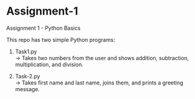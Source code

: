 # Assignment-1

Assignment 1 - Python Basics

This repo has two simple Python programs:

1. Task1.py  
   → Takes two numbers from the user and shows addition, subtraction, multiplication, and division.

2. Task-2.py  
   → Takes first name and last name, joins them, and prints a greeting message.
